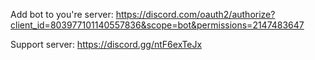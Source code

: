 Add bot to you're server: 
https://discord.com/oauth2/authorize?client_id=803977101140557836&scope=bot&permissions=2147483647



Support server: https://discord.gg/ntF6exTeJx
